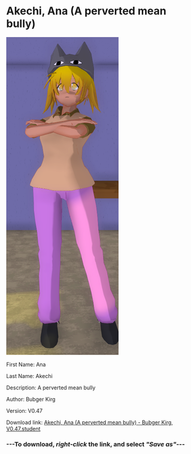 # Akechi, Ana (A perverted mean bully)

<img src="https://raw.githubusercontent.com/Arbiter1223/Daigaku-Gurashi-Custom-Students/master/Students/Files/Akechi%2C%20Ana%20(A%20perverted%20mean%20bully).png" title="Akechi, Ana (A perverted mean bully) - Bubger Kirg, V0.47">

First Name: Ana

Last Name: Akechi

Description: A perverted mean bully

Author: Bubger Kirg

Version: V0.47

Download link: <a href="https://raw.githubusercontent.com/Arbiter1223/Daigaku-Gurashi-Custom-Students/master/Students/Files/Akechi%2C%20Ana%20(A%20perverted%20mean%20bully)%20-%20Bubger%20Kirg%2C%20V0.47.student">Akechi, Ana (A perverted mean bully) - Bubger Kirg, V0.47.student</a>

### ---**To download, _right-click_ the link, and select _"Save as"_**---

